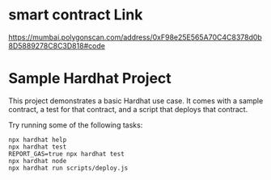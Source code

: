 # smart contract Link
https://mumbai.polygonscan.com/address/0xF98e25E565A70C4C8378d0b8D5889278C8C3D818#code
# Sample Hardhat Project

This project demonstrates a basic Hardhat use case. It comes with a sample contract, a test for that contract, and a script that deploys that contract.

Try running some of the following tasks:

```shell
npx hardhat help
npx hardhat test
REPORT_GAS=true npx hardhat test
npx hardhat node
npx hardhat run scripts/deploy.js
```
